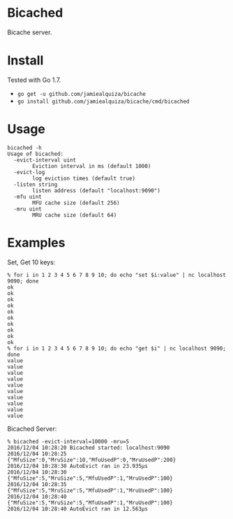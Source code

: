 # Bicached

Bicache server.

# Install
Tested with Go 1.7.

- `go get -u github.com/jamiealquiza/bicache`
- `go install github.com/jamiealquiza/bicache/cmd/bicached`

# Usage
```
bicached -h
Usage of bicached:
  -evict-interval uint
        Eviction interval in ms (default 1000)
  -evict-log
        log eviction times (default true)
  -listen string
        listen address (default "localhost:9090")
  -mfu uint
        MFU cache size (default 256)
  -mru uint
        MRU cache size (default 64)
```

# Examples

Set, Get 10 keys:
```
% for i in 1 2 3 4 5 6 7 8 9 10; do echo "set $i:value" | nc localhost 9090; done
ok
ok
ok
ok
ok
ok
ok
ok
ok
ok
% for i in 1 2 3 4 5 6 7 8 9 10; do echo "get $i" | nc localhost 9090; done
value
value
value
value
value
value
value
value
value
value
```

Bicached Server:
```
% bicached -evict-interval=10000 -mru=5
2016/12/04 10:28:20 Bicached started: localhost:9090
2016/12/04 10:28:25 {"MfuSize":0,"MruSize":10,"MfuUsedP":0,"MruUsedP":200}
2016/12/04 10:28:30 AutoEvict ran in 23.935µs
2016/12/04 10:28:30 {"MfuSize":5,"MruSize":5,"MfuUsedP":1,"MruUsedP":100}
2016/12/04 10:28:35 {"MfuSize":5,"MruSize":5,"MfuUsedP":1,"MruUsedP":100}
2016/12/04 10:28:40 {"MfuSize":5,"MruSize":5,"MfuUsedP":1,"MruUsedP":100}
2016/12/04 10:28:40 AutoEvict ran in 12.563µs
```
